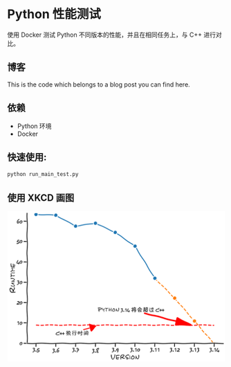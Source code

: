 # Python 性能测试
使用 Docker 测试 Python 不同版本的性能，并且在相同任务上，与 C++ 进行对比。

## 博客
This is the code which belongs to a blog post you can find here.

## 依赖
- Python 环境
- Docker

## 快速使用:
```bash
python run_main_test.py
```

## 使用 XKCD 画图
![](assets/3_extrapolated.png)

